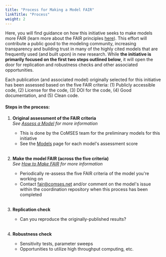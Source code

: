 ```yaml
---
title: "Process for Making a Model FAIR"
linkTitle: "Process"
weight: 2
---
```


Here, you will find guidance on how this initiative seeks to make models more FAIR (learn more about the FAIR principles [here](https://comses.net/education/responsible-practices/)). This effort will contribute a public good to the modeling community, increasing transparency and building trust in many of the highly cited models that are frequently used (and built upon) in new research. While __the initiative is primarily focused on the first two steps outlined below__, it will open the door for replication and robustness checks and other associated opportunities.

Each publication (and associated model) originally selected for this initiative has been assessed based on the five FAIR criteria: (1) Publicly accessible code, (2) License for the code, (3) DOI for the code, (4) Good documentation, and (5) Clean code.

#### __Steps in the process:__
1. __Original assessment of the FAIR criteria__ <br>_See [Assess a Model](/docs/process/assessment/) for more information_
    - This is done by the CoMSES team for the preliminary models for this initiative
    - See the [Models](/docs/models/) page for each model's assessment score

    <br>
2. __Make the model FAIR (across the five criteria)__ <br>_See [How to Make FAIR](/docs/process/how-to/) for more information_
    - Periodically re-assess the five FAIR criteria of the model you're working on
    - Contact fair@comses.net and/or comment on the model's issue within the coordination repository when this process has been completed

    <br>
3. __Replication check__
    - Can you reproduce the originally-published results?

    <br>
4. __Robustness check__
    - Sensitivity tests, parameter sweeps
    - Opportunities to utilize high throughput computing, etc.
